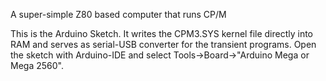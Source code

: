 A super-simple Z80 based computer that runs CP/M

This is the Arduino Sketch. It writes the CPM3.SYS kernel file directly into RAM and serves as serial-USB converter for the transient programs.
Open the sketch with Arduino-IDE and select Tools->Board->"Arduino Mega or Mega 2560". 

